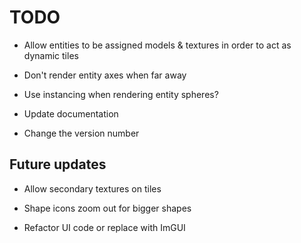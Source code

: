 # TODO

- Allow entities to be assigned models & textures in order to act as dynamic tiles

- Don't render entity axes when far away

- Use instancing when rendering entity spheres?

- Update documentation

- Change the version number

## Future updates

- Allow secondary textures on tiles

- Shape icons zoom out for bigger shapes

- Refactor UI code or replace with ImGUI
